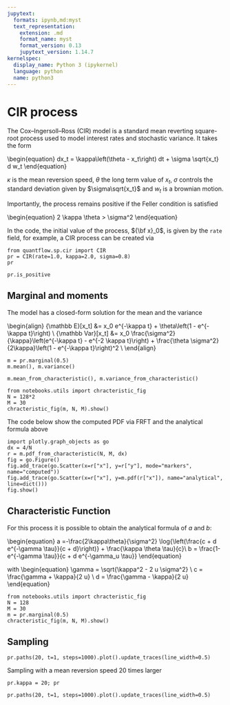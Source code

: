 ```yaml
---
jupytext:
  formats: ipynb,md:myst
  text_representation:
    extension: .md
    format_name: myst
    format_version: 0.13
    jupytext_version: 1.14.7
kernelspec:
  display_name: Python 3 (ipykernel)
  language: python
  name: python3
---
```


# CIR process

The Cox–Ingersoll–Ross (CIR) model is a standard mean reverting square-root process used to model interest rates and stochastic variance. It takes the form

\begin{equation}
 dx_t = \kappa\left(\theta - x_t\right) dt + \sigma \sqrt{x_t} d w_t
\end{equation}

$\kappa$ is the mean reversion speed, $\theta$ the long term value of $x_t$, $\sigma$ controls the standard deviation given by $\sigma\sqrt{x_t}$ and $w_t$ is a brownian motion.

Importantly, the process remains positive if the Feller condition is satisfied

\begin{equation}
 2 \kappa \theta > \sigma^2
\end{equation}

In the code, the initial value of the process, ${\bf x}_0$, is given by the `rate` field, for example, a CIR process can be created via 

```{code-cell} ipython3
from quantflow.sp.cir import CIR
pr = CIR(rate=1.0, kappa=2.0, sigma=0.8)
pr
```

```{code-cell} ipython3
pr.is_positive
```

## Marginal and moments

The model has a closed-form solution for the mean and the variance

\begin{align}
{\mathbb E}[x_t] &= x_0 e^{-\kappa t} + \theta\left(1 - e^{-\kappa t}\right) \\
{\mathbb Var}[x_t] &= x_0 \frac{\sigma^2}{\kappa}\left(e^{-\kappa t} - e^{-2 \kappa t}\right) + \frac{\theta \sigma^2}{2\kappa}\left(1 - e^{-\kappa t}\right)^2 \\
\end{align}

```{code-cell} ipython3
m = pr.marginal(0.5)
m.mean(), m.variance()
```

```{code-cell} ipython3
m.mean_from_characteristic(), m.variance_from_characteristic()
```

```{code-cell} ipython3
from notebooks.utils import chracteristic_fig
N = 128*2
M = 30
chracteristic_fig(m, N, M).show()
```

The code below show the computed PDF via FRFT and the analytical formula above

```{code-cell} ipython3
import plotly.graph_objects as go
dx = 4/N
r = m.pdf_from_characteristic(N, M, dx)
fig = go.Figure()
fig.add_trace(go.Scatter(x=r["x"], y=r["y"], mode="markers", name="computed"))
fig.add_trace(go.Scatter(x=r["x"], y=m.pdf(r["x"]), name="analytical", line=dict()))
fig.show()
```

## Characteristic Function

For this process it is possible to obtain the analytical formula of $a$ and $b$:

\begin{equation}
a =-\frac{2\kappa\theta}{\sigma^2} \log{\left(\frac{c + d e^{-\gamma \tau}}{c + d}\right)} + \frac{\kappa \theta \tau}{c}\\
b = \frac{1-e^{-\gamma \tau}}{c + d e^{-\gamma_u \tau}}
\end{equation}

with
\begin{equation}
\gamma = \sqrt{\kappa^2 - 2 u \sigma^2} \\
c = \frac{\gamma + \kappa}{2 u} \\
d = \frac{\gamma - \kappa}{2 u}
\end{equation}

```{code-cell} ipython3
from notebooks.utils import chracteristic_fig
N = 128
M = 30
m = pr.marginal(0.5)
chracteristic_fig(m, N, M).show()
```

## Sampling


```{code-cell} ipython3
pr.paths(20, t=1, steps=1000).plot().update_traces(line_width=0.5)
```

Sampling with a mean reversion speed 20 times larger

```{code-cell} ipython3
pr.kappa = 20; pr
```

```{code-cell} ipython3
pr.paths(20, t=1, steps=1000).plot().update_traces(line_width=0.5)
```

```{code-cell} ipython3

```
